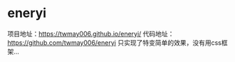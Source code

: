 # eneryi

项目地址：https://twmay006.github.io/eneryi/
代码地址：https://github.com/twmay006/eneryi
只实现了特变简单的效果，没有用css框架...
